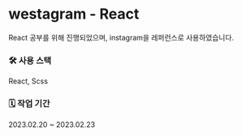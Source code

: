 # westagram - React

React 공부를 위해 진행되었으며, instagram을 레퍼런스로 사용하였습니다.

### 🛠️ 사용 스택

React, Scss

### 🗓️ 작업 기간

2023.02.20 ~ 2023.02.23
